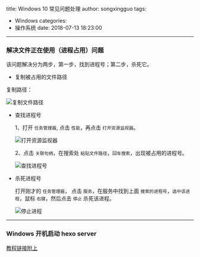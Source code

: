 title: Windows 10  常见问题处理
author: songxingguo
tags:
  - Windows
categories:
  - 操作系统
date: 2018-07-13 18:23:00
---
### 解决文件正在使用（进程占用）问题

该问题解决分为两步，第一步，找到进程号；第二步，杀死它。

- 复制被占用的文件路径
  
 复制路径：
 
 ![复制文件路径](http://p9myzkds7.bkt.clouddn.com/windows/%E5%A4%8D%E5%88%B6%E8%A2%AB%E5%8D%A0%E7%94%A8%E7%9A%84%E8%B7%AF%E5%BE%84.png)
 
<!-- more -->

- 查找进程号

  1、打开 `任务管理器`, 点击 `性能`，再点击 `打开资源监视器`。
  
  ![打开资源监视器](http://p9myzkds7.bkt.clouddn.com/windows/%E6%89%93%E5%BC%80%E8%B5%84%E6%BA%90%E7%9B%91%E8%A7%86%E5%99%A8.png)
 
  2、点击 `关联句柄`，在搜索处 `粘贴文件路径`，`回车搜索`，出现被占用的进程号。
  
  ![查找进程号](http://p9myzkds7.bkt.clouddn.com/windows/%E6%9F%A5%E6%89%BE%E8%A2%AB%E5%8D%A0%E7%94%A8%E7%9A%84%E8%BF%9B%E7%A8%8B%E5%8F%B7.png)

- 杀死进程号

  打开刚才的 `任务管理器`， 点击 `服务`，在服务中找到上面 `搜索的进程号`，`选中该进程`，鼠标 `右键`，然后点击 `停止` 杀死该进程。
  
  ![停止进程](http://p9myzkds7.bkt.clouddn.com/windows/%E5%81%9C%E6%AD%A2%E8%BF%9B%E7%A8%8B.png)
  
  
 ---
 ### Windows 开机启动 hexo server

  [教程链接附上](https://blog.csdn.net/upc_xbt/article/details/54020135)

